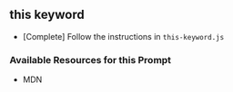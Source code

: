 ## this keyword

- [Complete] Follow the instructions in `this-keyword.js`

### Available Resources for this Prompt
  * MDN